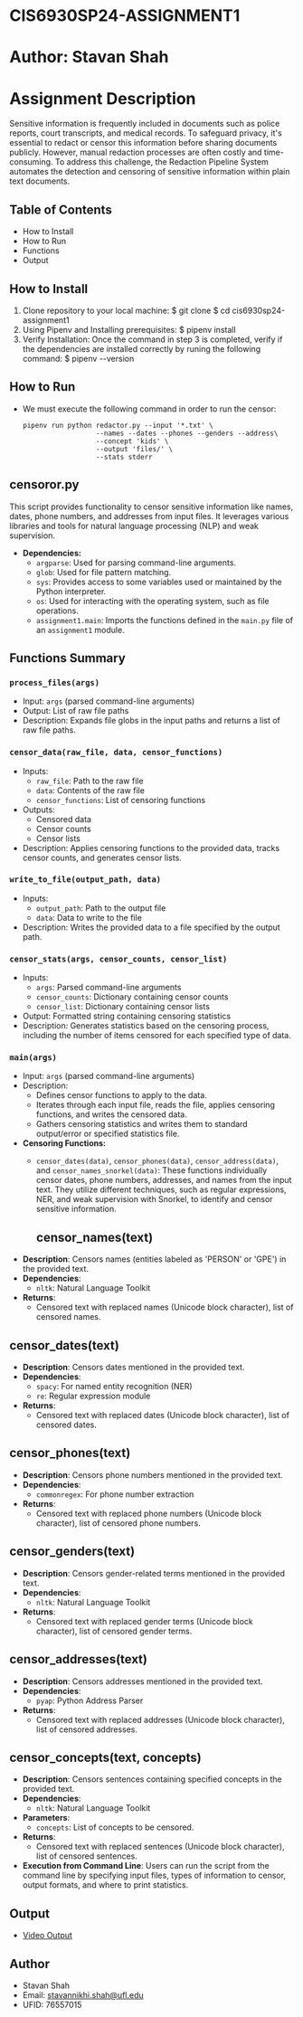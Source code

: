 # CIS6930SP24-ASSIGNMENT1

# Author: Stavan Shah

# Assignment Description 

Sensitive information is frequently included in documents such as police reports, court transcripts, and medical records. To safeguard privacy, it's essential to redact or censor this information before sharing documents publicly. However, manual redaction processes are often costly and time-consuming. To address this challenge, the Redaction Pipeline System automates the detection and censoring of sensitive information within plain text documents.

## Table of Contents

- How to Install
- How to Run 
- Functions
- Output

## How to Install
  1. Clone repository to your local machine:
    $ git clone 
    $ cd cis6930sp24-assignment1
  2. Using Pipenv and Installing prerequisites:
    $ pipenv install
  3. Verify Installation: Once the command in step 3 is completed, verify if the dependencies are installed correctly by runing the following command:
    $ pipenv --version
## How to Run
- We must execute the following command in order to run the censor:
  ```
  pipenv run python redactor.py --input '*.txt' \
                    --names --dates --phones --genders --address\
                    --concept 'kids' \
                    --output 'files/' \
                    --stats stderr
  ```                  
## censoror.py
   This script provides functionality to censor sensitive information like names, dates, phone   numbers, and addresses from input files. It leverages various libraries and tools for natural language processing (NLP) and weak supervision.

- **Dependencies:**
   - `argparse`: Used for parsing command-line arguments.
   - `glob`: Used for file pattern matching.
   - `sys`: Provides access to some variables used or maintained by the Python interpreter.
   - `os`: Used for interacting with the operating system, such as file operations.
   - `assignment1.main`: Imports the functions defined in the `main.py` file of an `assignment1` module.

## Functions Summary

### `process_files(args)`
- Input: `args` (parsed command-line arguments)
- Output: List of raw file paths
- Description: Expands file globs in the input paths and returns a list of raw file paths.

### `censor_data(raw_file, data, censor_functions)`
- Inputs:
  - `raw_file`: Path to the raw file
  - `data`: Contents of the raw file
  - `censor_functions`: List of censoring functions
- Outputs: 
  - Censored data
  - Censor counts
  - Censor lists
- Description: Applies censoring functions to the provided data, tracks censor counts, and generates censor lists.

### `write_to_file(output_path, data)`
- Inputs:
  - `output_path`: Path to the output file
  - `data`: Data to write to the file
- Description: Writes the provided data to a file specified by the output path.

### `censor_stats(args, censor_counts, censor_list)`
- Inputs:
  - `args`: Parsed command-line arguments
  - `censor_counts`: Dictionary containing censor counts
  - `censor_list`: Dictionary containing censor lists
- Output: Formatted string containing censoring statistics
- Description: Generates statistics based on the censoring process, including the number of items censored for each specified type of data.

### `main(args)`
- Input: `args` (parsed command-line arguments)
- Description: 
  - Defines censor functions to apply to the data.
  - Iterates through each input file, reads the file, applies censoring functions, and writes the censored data.
  - Gathers censoring statistics and writes them to standard output/error or specified statistics file. 
- **Censoring Functions:**
   - `censor_dates(data)`, `censor_phones(data)`, `censor_address(data)`, and `censor_names_snorkel(data)`: These functions individually censor dates, phone numbers, addresses, and names from the input text. They utilize different techniques, such as regular expressions, NER, and weak supervision with Snorkel, to identify and censor sensitive information.
         
      ## censor_names(text)
- **Description**: Censors names (entities labeled as 'PERSON' or 'GPE') in the provided text.
- **Dependencies**:
  - `nltk`: Natural Language Toolkit
- **Returns**: 
  - Censored text with replaced names (Unicode block character), list of censored names.

## censor_dates(text)
- **Description**: Censors dates mentioned in the provided text.
- **Dependencies**:
  - `spacy`: For named entity recognition (NER)
  - `re`: Regular expression module
- **Returns**: 
  - Censored text with replaced dates (Unicode block character), list of censored dates.

## censor_phones(text)
- **Description**: Censors phone numbers mentioned in the provided text.
- **Dependencies**:
  - `commonregex`: For phone number extraction
- **Returns**: 
  - Censored text with replaced phone numbers (Unicode block character), list of censored phone numbers.

## censor_genders(text)
- **Description**: Censors gender-related terms mentioned in the provided text.
- **Dependencies**:
  - `nltk`: Natural Language Toolkit
- **Returns**: 
  - Censored text with replaced gender terms (Unicode block character), list of censored gender terms.

## censor_addresses(text)
- **Description**: Censors addresses mentioned in the provided text.
- **Dependencies**:
  - `pyap`: Python Address Parser
- **Returns**: 
  - Censored text with replaced addresses (Unicode block character), list of censored addresses.

## censor_concepts(text, concepts)
- **Description**: Censors sentences containing specified concepts in the provided text.
- **Dependencies**:
  - `nltk`: Natural Language Toolkit
- **Parameters**:
  - `concepts`: List of concepts to be censored.
- **Returns**: 
  - Censored text with replaced sentences (Unicode block character), list of censored sentences.
- **Execution from Command Line**:
   Users can run the script from the command line by specifying input files, types of information to censor, output formats, and where to print statistics.


## Output
- [Video Output](https://drive.google.com/file/d/1j9iyU4fUAfKgeKfpaBxFv0A6T9k7wXXb/view?usp=sharing)

## Author 
  - Stavan Shah
  - Email: stavannikhi.shah@ufl.edu
  - UFID: 76557015
